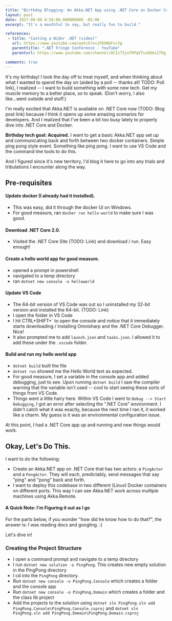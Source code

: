 ```yaml
---
title: "Birthday Blogging: An Akka.NET App using .NET Core on Docker Containers"
layout: post
date: 2017-09-08 8:58:00.000000000 -05:00
excerpt: "It's a mouthful to say, but really fun to build."

references:
 - title: "Casting a Wider .NET (video)"
   url: https://www.youtube.com/watch?v=jFDXNGFvcYg
   parenttitle: ".NET Fringe Conference - YouTube"
   parenturl: https://www.youtube.com/channel/UCIz73jo7KPqVTssbUmiIfXg

comments: true
---
```

It's my birthday! I took the day off to treat myself, and when thinking about what I wanted to spend the day on (aided by a poll -- thanks all! TODO: Poll link), I realized -- I want to build something with some new tech. Get my muscle memory to a better place, so to speak. (Don't worry, I also like...went outside and stuff.)

I'm really excited that Akka.NET is available on .NET Core now (TODO: Blog post link) because I think it opens up some amazing scenarios for developers. And I realized that I've been a bit too busy lately to properly dive into .NET Core and Docker.

**Birthday tech goal: Acquired.** I want to get a basic Akka.NET app set up and communicating back and forth between two docker containers. Simple ping pong style event. Something like ping pong. I want to use VS Code and the command line tools to do this.

And I figured since it's new territory, I'd blog it here to go into any trials and tribulations I encounter along the way.

## Pre-requisites

#### Update docker (I already had it installed).
 * This was easy, did it through the docker UI on Windows. 
 * For good measure, ran `docker run hello-world` to make sure I was good.

#### Download .NET Core 2.0. 
 * Visited the .NET Core Site (TODO: Link) and download / run. Easy enough!

#### Create a hello world app for good measure.
* opened a prompt in powershell
* navigated to a temp directory
* ran `dotnet new console -o helloworld`

#### Update VS Code
* The 64-bit version of VS Code was out so I uninstalled my 32-bit version and installed the 64-bit. (TODO: Link)
* I open the folder in VS Code 
* I hit CTRL+SHIFT+` to open the console and notice that it immediately starts downloading / installing Omnisharp and the .NET Core Debugger. Nice!
* It also prompted me to add `launch.json` and `tasks.json`. I allowed it to add these under the `.vscode` folder.

#### Build and run my hello world app
* `dotnet build` built the file
* `dotnet run` showed me the Hello World text as expected.
* For good measure, I set a variable in the console app and added debugging, just to see. Upon running `dotnet build` I saw the compiler warning that the variable isn't used -- cool to start seeing these sorts of things from VS Code.
* Things went a little hairy here. Within VS Code I went to `Debug --> Start Debugging`, I got an error after selecting the ".NET Core" environment. I didn't catch what it was exactly, because the next time I ran it, it worked like a charm. My guess is it was an environmental configuration issue. 

At this point, I had a .NET Core app up and running and new things would work.

## Okay, Let's Do This.

I want to do the following:

* Create an Akka.NET app on .NET Core that has two actors: a `PingActor` and a `PongActor`. They will each, predictably, send messages that say "ping" and "pong" back and forth.
* I want to deploy this codebase in two different (Linux) Docker containers on different ports. This way I can see Akka.NET work across multiple machines using Akka.Remote.

#### A Quick Note: I'm Figuring it out as I go
For the parts below, if you wonder "how did he know how to do that?", the answer is: I was reading docs and googling. :) 

Let's dive in!

### Creating the Project Structure

* I open a command prompt and navigate to a temp directory
* I run `dotnet new solution -o PingPong`. This creates new empty solution in the PingPong directory
* I cd into the `PingPong` directory.
* Run `dotnet new console -o PingPong.Console` which creates a folder and the console app
* Run `dotnet new console -o PingPong.Domain` which creates a folder and the class lib project
* Add the projects to the solution using `dotnet sln PingPong.sln add PingPong.Console\PingPong.Console.csproj` and `dotnet sln PingPong.sln add PingPong.Domain\PingPong.Domain.csproj`